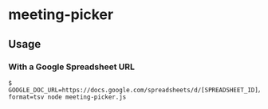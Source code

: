 # meeting-picker

## Usage

### With a Google Spreadsheet URL

```console
$ GOOGLE_DOC_URL=https://docs.google.com/spreadsheets/d/[SPREADSHEET_ID]/export?format=tsv node meeting-picker.js
```
